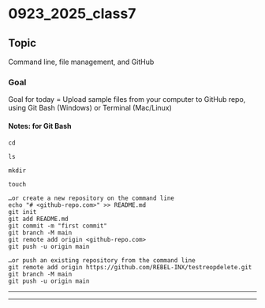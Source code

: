 # 0923_2025_class7

## Topic

Command line, file management, and GitHub
### Goal

Goal for today = Upload sample files from your computer to GitHub repo, using Git Bash (Windows) or Terminal (Mac/Linux)
#### Notes: for Git Bash


```
cd
```
```
ls
```
```
mkdir
```
```
touch
```

```
…or create a new repository on the command line
echo "# <github-repo.com>" >> README.md
git init
git add README.md
git commit -m "first commit"
git branch -M main
git remote add origin <github-repo.com>
git push -u origin main
```

```
…or push an existing repository from the command line
git remote add origin https://github.com/REBEL-INX/testreopdelete.git
git branch -M main
git push -u origin main
```

---
---